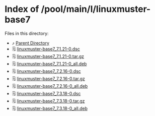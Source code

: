 
# Index of /pool/main/l/linuxmuster-base7
Files in this directory:
- ⤴ [Parent Directory](../)
- 🗒 [linuxmuster-base7_7.1.21-0.dsc](linuxmuster-base7_7.1.21-0.dsc)
- 🗒 [linuxmuster-base7_7.1.21-0.tar.gz](linuxmuster-base7_7.1.21-0.tar.gz)
- 🗒 [linuxmuster-base7_7.1.21-0_all.deb](linuxmuster-base7_7.1.21-0_all.deb)
- 🗒 [linuxmuster-base7_7.2.16-0.dsc](linuxmuster-base7_7.2.16-0.dsc)
- 🗒 [linuxmuster-base7_7.2.16-0.tar.gz](linuxmuster-base7_7.2.16-0.tar.gz)
- 🗒 [linuxmuster-base7_7.2.16-0_all.deb](linuxmuster-base7_7.2.16-0_all.deb)
- 🗒 [linuxmuster-base7_7.3.18-0.dsc](linuxmuster-base7_7.3.18-0.dsc)
- 🗒 [linuxmuster-base7_7.3.18-0.tar.gz](linuxmuster-base7_7.3.18-0.tar.gz)
- 🗒 [linuxmuster-base7_7.3.18-0_all.deb](linuxmuster-base7_7.3.18-0_all.deb)
